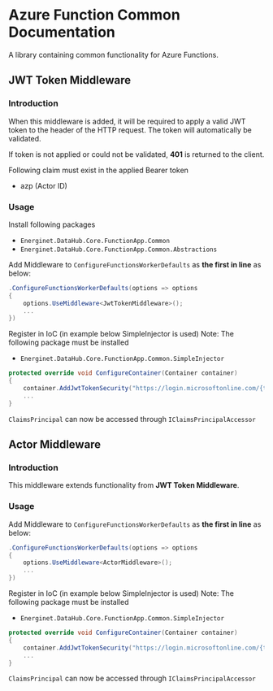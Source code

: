 # Azure Function Common Documentation

A library containing common functionality for Azure Functions.

## JWT Token Middleware

### Introduction

When this middleware is added, it will be required to apply a valid JWT token to the header of the HTTP request. The token will automatically be validated.

If token is not applied or could not be validated, **401** is returned to the client.

Following claim must exist in the applied Bearer token

* azp (Actor ID)

### Usage

Install following packages

* `Energinet.DataHub.Core.FunctionApp.Common`
* `Energinet.DataHub.Core.FunctionApp.Common.Abstractions`
  
Add Middleware to `ConfigureFunctionsWorkerDefaults` as **the first in line** as below:

```c#
.ConfigureFunctionsWorkerDefaults(options => options
{
    options.UseMiddleware<JwtTokenMiddleware>();
    ...
})
```

Register in IoC (in example below SimpleInjector is used)
Note: The following package must be installed
* `Energinet.DataHub.Core.FunctionApp.Common.SimpleInjector`

```c#
protected override void ConfigureContainer(Container container)
{
    container.AddJwtTokenSecurity("https://login.microsoftonline.com/{tenantId}/v2.0/.well-known/openid-configuration", "audience")
    ...
}
```

`ClaimsPrincipal` can now be accessed through `IClaimsPrincipalAccessor`

## Actor Middleware

### Introduction

This middleware extends functionality from **JWT Token Middleware**.

### Usage

Add Middleware to `ConfigureFunctionsWorkerDefaults` as **the first in line** as below:

```c#
.ConfigureFunctionsWorkerDefaults(options => options
{
    options.UseMiddleware<ActorMiddleware>();
    ...
})
```

Register in IoC (in example below SimpleInjector is used)
Note: The following package must be installed
* `Energinet.DataHub.Core.FunctionApp.Common.SimpleInjector`

```c#
protected override void ConfigureContainer(Container container)
{
    container.AddJwtTokenSecurity("https://login.microsoftonline.com/{tenantId}/v2.0/.well-known/openid-configuration", "audience")
    ...
}
```

`ClaimsPrincipal` can now be accessed through `IClaimsPrincipalAccessor`
